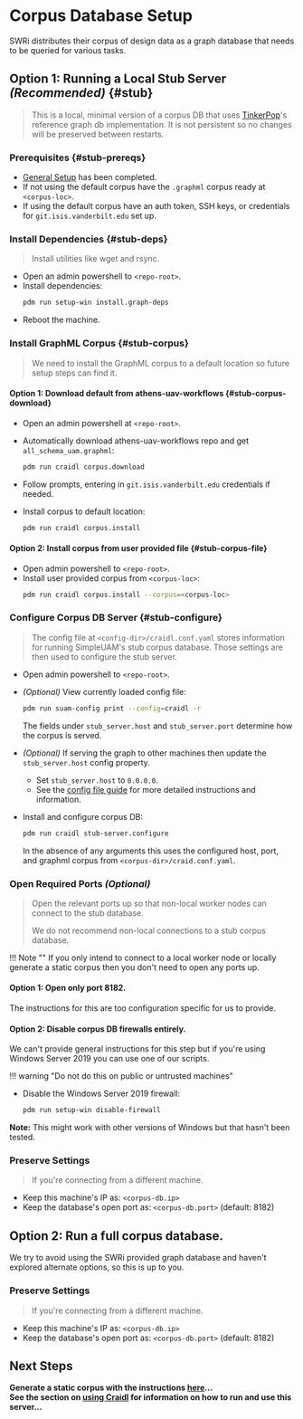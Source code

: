 # Corpus Database Setup

SWRi distributes their corpus of design data as a graph database that needs to
be queried for various tasks.

## **Option 1:** Running a Local Stub Server *(Recommended)* {#stub}

> This is a local, minimal version of a corpus DB that uses
> [TinkerPop](https://tinkerpop.apache.org)'s reference graph db implementation.
> It is not persistent so no changes will be preserved between restarts.

### Prerequisites {#stub-prereqs}

- [General Setup](general.md) has been completed.
- If not using the default corpus have the `.graphml` corpus ready at
  `<corpus-loc>`.
- If using the default corpus have an auth token, SSH keys, or credentials for
  `git.isis.vanderbilt.edu` set up.

### Install Dependencies {#stub-deps}

> Install utilities like wget and rsync.

- Open an admin powershell to `<repo-root>`.
- Install dependencies:
  ```bash
  pdm run setup-win install.graph-deps
  ```
- Reboot the machine.

### Install GraphML Corpus {#stub-corpus}

> We need to install the GraphML corpus to a default location so future setup
> steps can find it.

#### **Option 1**: Download default from athens-uav-workflows {#stub-corpus-download}

- Open an admin powershell at `<repo-root>`.
- Automatically download athens-uav-workflows repo and get
  `all_schema_uam.graphml`:
  ```bash
  pdm run craidl corpus.download
  ```

- Follow prompts, entering in `git.isis.vanderbilt.edu` credentials if needed.
- Install corpus to default location:
  ```bash
  pdm run craidl corpus.install
  ```

#### **Option 2**: Install corpus from user provided file {#stub-corpus-file}

- Open admin powershell to `<repo-root>`.
- Install user provided corpus from `<corpus-loc>`:
  ```bash
  pdm run craidl corpus.install --corpus=<corpus-loc>
  ```

### Configure Corpus DB Server {#stub-configure}

> The config file at `<config-dir>/craidl.conf.yaml` stores information for
> running SimpleUAM's stub corpus database.
> Those settings are then used to configure the stub server.

- Open admin powershell to `<repo-root>`.
- *(Optional)* View currently loaded config file:
  ```bash
  pdm run suam-config print --config=craidl -r
  ```
  The fields under `stub_server.host` and `stub_server.port` determine how the
  corpus is served.

- *(Optional)* If serving the graph to other machines then update the
  `stub_server.host` config property.
    - Set `stub_server.host` to `0.0.0.0`.
    - See the [config file guide](../usage/config.md) for more detailed
      instructions and information.

- Install and configure corpus DB:
  ```bash
  pdm run craidl stub-server.configure
  ```
  In the absence of any arguments this uses the configured host, port, and
  graphml corpus from `<corpus-dir>/craid.conf.yaml`.

### Open Required Ports *(Optional)*

> Open the relevant ports up so that non-local worker nodes can
> connect to the stub database.
>
> We do not recommend non-local connections to a stub corpus database.

!!! Note ""
    If you only intend to connect to a local worker node or locally
    generate a static corpus then you don't need to open any ports up.

#### **Option 1:** Open only port 8182.

The instructions for this are too configuration specific for us to provide.

#### **Option 2:** Disable corpus DB firewalls entirely.

We can't provide general instructions for this step but if you're using
Windows Server 2019 you can use one of our scripts.

!!! warning "Do not do this on public or untrusted machines"

- Disable the Windows Server 2019 firewall:
  ```bash
  pdm run setup-win disable-firewall
  ```

**Note:** This might work with other versions of Windows but that hasn't been
tested.

### Preserve Settings

> If you're connecting from a different machine.

- Keep this machine's IP as: `<corpus-db.ip>`
- Keep the database's open port as: `<corpus-db.port>` (default: 8182)


## **Option 2:** Run a full corpus database.

We try to avoid using the SWRi provided graph database and haven't explored
alternate options, so this is up to you.

### Preserve Settings

> If you're connecting from a different machine.

- Keep this machine's IP as: `<corpus-db.ip>`
- Keep the database's open port as: `<corpus-db.port>` (default: 8182)

## Next Steps

**Generate a static corpus with the instructions [here](../corpus)...**<br/>
**See the section on [using Craidl](../usage/craidl) for information on
how to run and use this server...**
